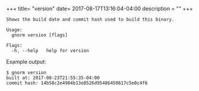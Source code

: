+++
title= "version"
date= 2017-08-17T13:16:04-04:00
description = ""
+++

<!-- {{{gocog
package main
import (
    "fmt"
    "os"
    "gnorm.org/gnorm/cli"
    "gnorm.org/gnorm/environ"
)
func main() {
    fmt.Println("```")
    os.Stderr = os.Stdout
    x := cli.ParseAndRun(environ.Values{
        Stderr: os.Stdout,
        Stdout: os.Stdout,
        Args: []string{"help", "version"},
    })
    fmt.Println("```")
    os.Exit(x)
}
gocog}}} -->
```
Shows the build date and commit hash used to build this binary.

Usage:
  gnorm version [flags]

Flags:
  -h, --help   help for version
```
<!-- {{{end}}} -->

Example output:

```
$ gnorm version
built at: 2017-08-23T21:55:35-04:00
commit hash: 14b58c2e4904b13e8526d95486450617c5e0c4f6
```
